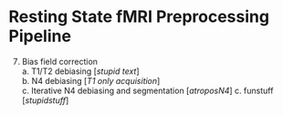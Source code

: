 # Resting State fMRI Preprocessing Pipeline
7. Bias field correction  
  a. T1/T2 debiasing [*stupid text*]  
  b. N4 debiasing [*T1 only acquisition*]  
  c. Iterative N4 debiasing and segmentation [*atroposN4*] 
  c. funstuff [*stupidstuff*]
